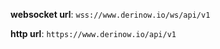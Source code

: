 **websocket url**: `wss://www.derinow.io/ws/api/v1`
  
**http url**: `https://www.derinow.io/api/v1`
